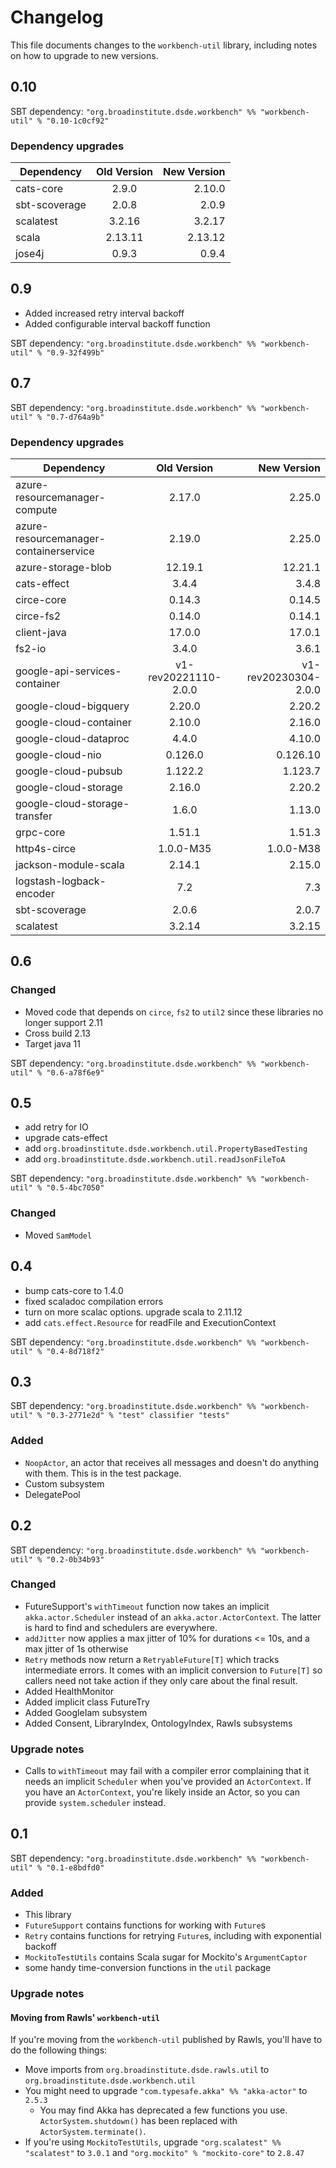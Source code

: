 # Changelog

This file documents changes to the `workbench-util` library, including notes on how to upgrade to new versions.

## 0.10

SBT dependency: `"org.broadinstitute.dsde.workbench" %% "workbench-util" % "0.10-1c0cf92"`

### Dependency upgrades
| Dependency    | Old Version | New Version |
|---------------|:-----------:|------------:|
| cats-core     |    2.9.0    |      2.10.0 |
| sbt-scoverage |    2.0.8    |       2.0.9 |
| scalatest     |   3.2.16    |      3.2.17 |
| scala       |   2.13.11   |     2.13.12 |
| jose4j      |    0.9.3    |       0.9.4 |

## 0.9
- Added increased retry interval backoff
- Added configurable interval backoff function

SBT dependency: `"org.broadinstitute.dsde.workbench" %% "workbench-util" % "0.9-32f499b"`

## 0.7

SBT dependency: `"org.broadinstitute.dsde.workbench" %% "workbench-util" % "0.7-d764a9b"`

### Dependency upgrades
| Dependency   |      Old Version      |          New Version |
|----------|:-------------:|---------------------:|
| azure-resourcemanager-compute |  2.17.0 |               2.25.0 |
| azure-resourcemanager-containerservice |  2.19.0 |               2.25.0 |
| azure-storage-blob |  12.19.1 |              12.21.1 |
| cats-effect |  3.4.4 |                3.4.8 |
| circe-core |  0.14.3 |               0.14.5 |
| circe-fs2 |  0.14.0 |               0.14.1 |
| client-java |  17.0.0 |               17.0.1 |
| fs2-io |  3.4.0 |                3.6.1 |
| google-api-services-container |  v1-rev20221110-2.0.0 | v1-rev20230304-2.0.0 |
| google-cloud-bigquery |  2.20.0 |               2.20.2 |
| google-cloud-container |  2.10.0 |               2.16.0 |
| google-cloud-dataproc |  4.4.0 |               4.10.0 |
| google-cloud-nio |  0.126.0 |             0.126.10 |
| google-cloud-pubsub |  1.122.2 |              1.123.7 |
| google-cloud-storage |  2.16.0 |               2.20.2 |
| google-cloud-storage-transfer |  1.6.0 |               1.13.0 |
| grpc-core |  1.51.1 |               1.51.3 |
| http4s-circe |  1.0.0-M35 |            1.0.0-M38 |
| jackson-module-scala |  2.14.1 |               2.15.0 |
| logstash-logback-encoder |  7.2 |                  7.3 |
| sbt-scoverage |  2.0.6 |                2.0.7 |
| scalatest |  3.2.14 |               3.2.15 |

## 0.6
### Changed
- Moved code that depends on `circe`, `fs2` to `util2` since these libraries no longer support 2.11
- Cross build 2.13
- Target java 11

SBT dependency: `"org.broadinstitute.dsde.workbench" %% "workbench-util" % "0.6-a78f6e9"`

## 0.5
- add retry for IO
- upgrade cats-effect
- add `org.broadinstitute.dsde.workbench.util.PropertyBasedTesting`
- add `org.broadinstitute.dsde.workbench.util.readJsonFileToA`

SBT dependency: `"org.broadinstitute.dsde.workbench" %% "workbench-util" % "0.5-4bc7050"`

### Changed
- Moved `SamModel`

## 0.4
- bump cats-core to 1.4.0
- fixed scaladoc compilation errors
- turn on more scalac options. upgrade scala to 2.11.12
- add `cats.effect.Resource` for readFile and ExecutionContext

SBT dependency: `"org.broadinstitute.dsde.workbench" %% "workbench-util" % "0.4-8d718f2"`

## 0.3

SBT dependency: `"org.broadinstitute.dsde.workbench" %% "workbench-util" % "0.3-2771e2d" % "test" classifier "tests"`


### Added

- `NoopActor`, an actor that receives all messages and doesn't do anything with them. This is in the test package.
- Custom subsystem
- DelegatePool

## 0.2

SBT dependency: `"org.broadinstitute.dsde.workbench" %% "workbench-util" % "0.2-0b34b93"`

### Changed

- FutureSupport's `withTimeout` function now takes an implicit `akka.actor.Scheduler` instead of an `akka.actor.ActorContext`. The latter is hard to find and schedulers are everywhere.
- `addJitter` now applies a max jitter of 10% for durations <= 10s, and a max jitter of 1s otherwise
- `Retry` methods now return a `RetryableFuture[T]` which tracks intermediate errors. It comes with an implicit conversion to `Future[T]` so callers need not take action if they only care about the final result.
- Added HealthMonitor
- Added implicit class FutureTry
- Added GoogleIam subsystem
- Added Consent, LibraryIndex, OntologyIndex, Rawls subsystems

### Upgrade notes

- Calls to `withTimeout` may fail with a compiler error complaining that it needs an implicit `Scheduler` when you've provided an `ActorContext`. If you have an `ActorContext`, you're likely inside an Actor, so you can provide `system.scheduler` instead.

## 0.1

SBT dependency: `"org.broadinstitute.dsde.workbench" %% "workbench-util" % "0.1-e8bdfd0"`

### Added

- This library
- `FutureSupport` contains functions for working with `Future`s
- `Retry` contains functions for retrying `Future`s, including with exponential backoff
- `MockitoTestUtils` contains Scala sugar for Mockito's `ArgumentCaptor`
- some handy time-conversion functions in the `util` package

### Upgrade notes

#### Moving from Rawls' `workbench-util`

If you're moving from the `workbench-util` published by Rawls, you'll have to do the following things:

- Move imports from `org.broadinstitute.dsde.rawls.util` to `org.broadinstitute.dsde.workbench.util`
- You might need to upgrade `"com.typesafe.akka" %% "akka-actor"` to `2.5.3`
    - You may find Akka has deprecated a few functions you use. `ActorSystem.shutdown()` has been replaced with `ActorSystem.terminate()`.
- If you're using `MockitoTestUtils`, upgrade `"org.scalatest" %% "scalatest"` to `3.0.1` and `"org.mockito" % "mockito-core"` to `2.8.47`
